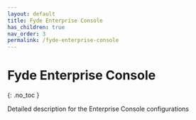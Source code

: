 ```yaml
---
layout: default
title: Fyde Enterprise Console
has_children: true
nav_order: 3
permalink: /fyde-enterprise-console
---
```

# Fyde Enterprise Console
{: .no_toc }

Detailed description for the Enterprise Console configurations
